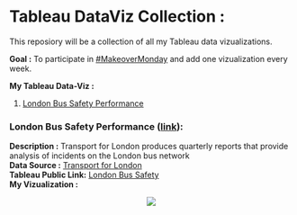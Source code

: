 # Tableau DataViz Collection :

This reposiory will be a collection of all my Tableau data vizualizations.

**Goal :** To participate in [#MakeoverMonday](https://twitter.com/hashtag/makeovermonday) and add one vizualization every week.

**My Tableau Data-Viz :**
1. [London Bus Safety Performance](https://github.com/abhi094/Tableau-DataViz-Collection/blob/master/README.md#1-2018w51-london-bus-safety-performance)

### London Bus Safety Performance ([link](https://data.world/makeovermonday/2018w51)):

**Description :** Transport for London produces quarterly reports that provide analysis of incidents on the London bus network  
**Data Source :** [Transport for London](https://tfl.gov.uk/corporate/publications-and-reports/bus-safety-data)  
**Tableau Public Link:** [London Bus Safety ](https://public.tableau.com/profile/abhijeet.b.#!/vizhome/DataViz1_1myEdit/Dashboard1)  
**My Vizualization :**
<p align="center">
  <img src="https://github.com/abhi094/Tableau-DataViz-Collection/blob/master/Images/Viz_001_Image.png">
</p>


